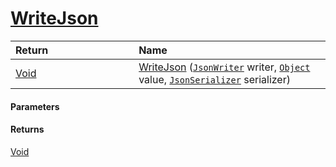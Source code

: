 # [WriteJson](./FeatureDescriptorTJsonConverter--WriteJson.md)



| <span>Return&nbsp;&nbsp;&nbsp;&nbsp;&nbsp;&nbsp;&nbsp;&nbsp;&nbsp;&nbsp;&nbsp;&nbsp;&nbsp;&nbsp;&nbsp;&nbsp;&nbsp;&nbsp;&nbsp;&nbsp;&nbsp;&nbsp;&nbsp;&nbsp;&nbsp;&nbsp;&nbsp;&nbsp;&nbsp;&nbsp;</span> | Name | 
| :--- | :--- | 
| [Void](https://docs.microsoft.com/en-us/dotnet/api/System.Void) | [WriteJson](./FeatureDescriptorTJsonConverter--WriteJson.md) ([`JsonWriter`](./FeatureDescriptorTJsonConverter--WriteJson.md) writer, [`Object`](https://docs.microsoft.com/en-us/dotnet/api/System.Object) value, [`JsonSerializer`](./FeatureDescriptorTJsonConverter--WriteJson.md) serializer) | 


#### Parameters

#### Returns
[Void](https://docs.microsoft.com/en-us/dotnet/api/System.Void)<br>
